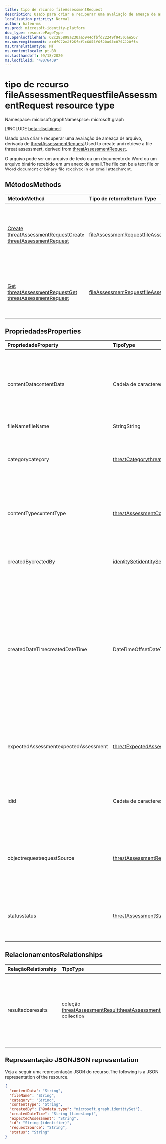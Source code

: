 ```yaml
---
title: tipo de recurso fileAssessmentRequest
description: Usado para criar e recuperar uma avaliação de ameaça de arquivo.
localization_priority: Normal
author: hafen-ms
ms.prod: microsoft-identity-platform
doc_type: resourcePageType
ms.openlocfilehash: 62c295899a230aab944dfbfd22249f945c6ae567
ms.sourcegitcommit: acdf972e2f25fef2c6855f6f28a63c0762228ffa
ms.translationtype: MT
ms.contentlocale: pt-BR
ms.lasthandoff: 09/18/2020
ms.locfileid: "48076439"
---
```

# <a name="fileassessmentrequest-resource-type"></a><span data-ttu-id="8ff32-103">tipo de recurso fileAssessmentRequest</span><span class="sxs-lookup"><span data-stu-id="8ff32-103">fileAssessmentRequest resource type</span></span>

<span data-ttu-id="8ff32-104">Namespace: microsoft.graph</span><span class="sxs-lookup"><span data-stu-id="8ff32-104">Namespace: microsoft.graph</span></span>

[!INCLUDE [beta-disclaimer](../../includes/beta-disclaimer.md)]

<span data-ttu-id="8ff32-105">Usado para criar e recuperar uma avaliação de ameaça de arquivo, derivada de [threatAssessmentRequest](threatAssessmentRequest.md).</span><span class="sxs-lookup"><span data-stu-id="8ff32-105">Used to create and retrieve a file threat assessment, derived from [threatAssessmentRequest](threatAssessmentRequest.md).</span></span>

<span data-ttu-id="8ff32-106">O arquivo pode ser um arquivo de texto ou um documento do Word ou um arquivo binário recebido em um anexo de email.</span><span class="sxs-lookup"><span data-stu-id="8ff32-106">The file can be a text file or Word document or binary file received in an email attachment.</span></span>

## <a name="methods"></a><span data-ttu-id="8ff32-107">Métodos</span><span class="sxs-lookup"><span data-stu-id="8ff32-107">Methods</span></span>

| <span data-ttu-id="8ff32-108">Método</span><span class="sxs-lookup"><span data-stu-id="8ff32-108">Method</span></span>       | <span data-ttu-id="8ff32-109">Tipo de retorno</span><span class="sxs-lookup"><span data-stu-id="8ff32-109">Return Type</span></span> | <span data-ttu-id="8ff32-110">Descrição</span><span class="sxs-lookup"><span data-stu-id="8ff32-110">Description</span></span> |
|:-------------|:------------|:------------|
| [<span data-ttu-id="8ff32-111">Create threatAssessmentRequest</span><span class="sxs-lookup"><span data-stu-id="8ff32-111">Create threatAssessmentRequest</span></span>](../api/informationprotection-post-threatassessmentrequests.md) | [<span data-ttu-id="8ff32-112">fileAssessmentRequest</span><span class="sxs-lookup"><span data-stu-id="8ff32-112">fileAssessmentRequest</span></span>](fileAssessmentRequest.md) | <span data-ttu-id="8ff32-113">Crie uma nova solicitação de avaliação de arquivo postando um objeto **fileAssessmentRequest** .</span><span class="sxs-lookup"><span data-stu-id="8ff32-113">Create a new file assessment request by posting a **fileAssessmentRequest** object.</span></span> |
| [<span data-ttu-id="8ff32-114">Get threatAssessmentRequest</span><span class="sxs-lookup"><span data-stu-id="8ff32-114">Get threatAssessmentRequest</span></span>](../api/threatassessmentrequest-get.md) | [<span data-ttu-id="8ff32-115">fileAssessmentRequest</span><span class="sxs-lookup"><span data-stu-id="8ff32-115">fileAssessmentRequest</span></span>](fileassessmentrequest.md) | <span data-ttu-id="8ff32-116">Leia as propriedades e os relacionamentos de um objeto **fileAssessmentRequest** .</span><span class="sxs-lookup"><span data-stu-id="8ff32-116">Read the properties and relationships of a **fileAssessmentRequest** object.</span></span> |

## <a name="properties"></a><span data-ttu-id="8ff32-117">Propriedades</span><span class="sxs-lookup"><span data-stu-id="8ff32-117">Properties</span></span>

| <span data-ttu-id="8ff32-118">Propriedade</span><span class="sxs-lookup"><span data-stu-id="8ff32-118">Property</span></span>     | <span data-ttu-id="8ff32-119">Tipo</span><span class="sxs-lookup"><span data-stu-id="8ff32-119">Type</span></span>        | <span data-ttu-id="8ff32-120">Descrição</span><span class="sxs-lookup"><span data-stu-id="8ff32-120">Description</span></span> |
|:-------------|:------------|:------------|
|<span data-ttu-id="8ff32-121">contentData</span><span class="sxs-lookup"><span data-stu-id="8ff32-121">contentData</span></span>|<span data-ttu-id="8ff32-122">Cadeia de caracteres</span><span class="sxs-lookup"><span data-stu-id="8ff32-122">String</span></span>|<span data-ttu-id="8ff32-123">Conteúdo de arquivo codificado em base64.</span><span class="sxs-lookup"><span data-stu-id="8ff32-123">Base64 encoded file content.</span></span> <span data-ttu-id="8ff32-124">O conteúdo do arquivo não pode buscar de volta porque não está armazenado.</span><span class="sxs-lookup"><span data-stu-id="8ff32-124">The file content cannot fetch back because it isn't stored.</span></span>|
|<span data-ttu-id="8ff32-125">fileName</span><span class="sxs-lookup"><span data-stu-id="8ff32-125">fileName</span></span>|<span data-ttu-id="8ff32-126">String</span><span class="sxs-lookup"><span data-stu-id="8ff32-126">String</span></span>|<span data-ttu-id="8ff32-127">O nome do arquivo.</span><span class="sxs-lookup"><span data-stu-id="8ff32-127">The file name.</span></span>|
|<span data-ttu-id="8ff32-128">category</span><span class="sxs-lookup"><span data-stu-id="8ff32-128">category</span></span>|[<span data-ttu-id="8ff32-129">threatCategory</span><span class="sxs-lookup"><span data-stu-id="8ff32-129">threatCategory</span></span>](enums.md#threatcategory-values)|<span data-ttu-id="8ff32-130">A categoria da ameaça.</span><span class="sxs-lookup"><span data-stu-id="8ff32-130">The threat category.</span></span> <span data-ttu-id="8ff32-131">Os valores possíveis são: `spam`, `phishing`, `malware`.</span><span class="sxs-lookup"><span data-stu-id="8ff32-131">Possible values are: `spam`, `phishing`, `malware`.</span></span>|
|<span data-ttu-id="8ff32-132">contentType</span><span class="sxs-lookup"><span data-stu-id="8ff32-132">contentType</span></span>|[<span data-ttu-id="8ff32-133">threatAssessmentContentType</span><span class="sxs-lookup"><span data-stu-id="8ff32-133">threatAssessmentContentType</span></span>](enums.md#threatassessmentcontenttype-values)|<span data-ttu-id="8ff32-134">O tipo de conteúdo de avaliação de ameaça.</span><span class="sxs-lookup"><span data-stu-id="8ff32-134">The content type of threat assessment.</span></span> <span data-ttu-id="8ff32-135">Os valores possíveis são: `mail`, `url`, `file`.</span><span class="sxs-lookup"><span data-stu-id="8ff32-135">Possible values are: `mail`, `url`, `file`.</span></span>|
|<span data-ttu-id="8ff32-136">createdBy</span><span class="sxs-lookup"><span data-stu-id="8ff32-136">createdBy</span></span>|[<span data-ttu-id="8ff32-137">identitySet</span><span class="sxs-lookup"><span data-stu-id="8ff32-137">identitySet</span></span>](identityset.md)|<span data-ttu-id="8ff32-138">O criador da solicitação de avaliação de ameaças.</span><span class="sxs-lookup"><span data-stu-id="8ff32-138">The threat assessment request creator.</span></span>|
|<span data-ttu-id="8ff32-139">createdDateTime</span><span class="sxs-lookup"><span data-stu-id="8ff32-139">createdDateTime</span></span>|<span data-ttu-id="8ff32-140">DateTimeOffset</span><span class="sxs-lookup"><span data-stu-id="8ff32-140">DateTimeOffset</span></span>|<span data-ttu-id="8ff32-141">O tipo Timestamp representa informações de data e hora usando o formato ISO 8601 e está sempre no horário UTC.</span><span class="sxs-lookup"><span data-stu-id="8ff32-141">The Timestamp type represents date and time information using ISO 8601 format and is always in UTC time.</span></span> <span data-ttu-id="8ff32-142">Por exemplo, meia-noite em UTC no dia 1º de janeiro de 2014 teria esta aparência: `'2014-01-01T00:00:00Z'`.</span><span class="sxs-lookup"><span data-stu-id="8ff32-142">For example, midnight UTC on Jan 1, 2014 would look like this: `'2014-01-01T00:00:00Z'`.</span></span>|
|<span data-ttu-id="8ff32-143">expectedAssessment</span><span class="sxs-lookup"><span data-stu-id="8ff32-143">expectedAssessment</span></span>|[<span data-ttu-id="8ff32-144">threatExpectedAssessment</span><span class="sxs-lookup"><span data-stu-id="8ff32-144">threatExpectedAssessment</span></span>](enums.md#threatexpectedassessment-values)|<span data-ttu-id="8ff32-145">A avaliação esperada do emissor.</span><span class="sxs-lookup"><span data-stu-id="8ff32-145">The expected assessment from submitter.</span></span> <span data-ttu-id="8ff32-146">Os valores possíveis são: `block` e `unblock`.</span><span class="sxs-lookup"><span data-stu-id="8ff32-146">Possible values are: `block`, `unblock`.</span></span>|
|<span data-ttu-id="8ff32-147">id</span><span class="sxs-lookup"><span data-stu-id="8ff32-147">id</span></span>|<span data-ttu-id="8ff32-148">Cadeia de caracteres</span><span class="sxs-lookup"><span data-stu-id="8ff32-148">String</span></span>|<span data-ttu-id="8ff32-149">A ID da solicitação de avaliação da ameaça é um identificador global exclusivo (GUID).</span><span class="sxs-lookup"><span data-stu-id="8ff32-149">The threat assessment request ID is a globally unique identifier (GUID).</span></span>|
|<span data-ttu-id="8ff32-150">objectrequest</span><span class="sxs-lookup"><span data-stu-id="8ff32-150">requestSource</span></span>|[<span data-ttu-id="8ff32-151">threatAssessmentRequestSource</span><span class="sxs-lookup"><span data-stu-id="8ff32-151">threatAssessmentRequestSource</span></span>](enums.md#threatassessmentrequestsource-values)|<span data-ttu-id="8ff32-152">A origem da solicitação de avaliação de ameaça.</span><span class="sxs-lookup"><span data-stu-id="8ff32-152">The source of threat assessment request.</span></span> <span data-ttu-id="8ff32-153">Os valores possíveis são: `user` e `administrator`.</span><span class="sxs-lookup"><span data-stu-id="8ff32-153">Possible values are: `user`, `administrator`.</span></span>|
|<span data-ttu-id="8ff32-154">status</span><span class="sxs-lookup"><span data-stu-id="8ff32-154">status</span></span>|[<span data-ttu-id="8ff32-155">threatAssessmentStatus</span><span class="sxs-lookup"><span data-stu-id="8ff32-155">threatAssessmentStatus</span></span>](enums.md#threatassessmentstatus-values)|<span data-ttu-id="8ff32-156">O status do processo de avaliação.</span><span class="sxs-lookup"><span data-stu-id="8ff32-156">The assessment process status.</span></span> <span data-ttu-id="8ff32-157">Os valores possíveis são: `pending`, `completed`.</span><span class="sxs-lookup"><span data-stu-id="8ff32-157">Possible values are: `pending`, `completed`.</span></span>|

## <a name="relationships"></a><span data-ttu-id="8ff32-158">Relacionamentos</span><span class="sxs-lookup"><span data-stu-id="8ff32-158">Relationships</span></span>

| <span data-ttu-id="8ff32-159">Relação</span><span class="sxs-lookup"><span data-stu-id="8ff32-159">Relationship</span></span> | <span data-ttu-id="8ff32-160">Tipo</span><span class="sxs-lookup"><span data-stu-id="8ff32-160">Type</span></span>        | <span data-ttu-id="8ff32-161">Descrição</span><span class="sxs-lookup"><span data-stu-id="8ff32-161">Description</span></span> |
|:-------------|:------------|:------------|
|<span data-ttu-id="8ff32-162">resultados</span><span class="sxs-lookup"><span data-stu-id="8ff32-162">results</span></span>|<span data-ttu-id="8ff32-163">coleção [threatAssessmentResult](threatassessmentresult.md)</span><span class="sxs-lookup"><span data-stu-id="8ff32-163">[threatAssessmentResult](threatassessmentresult.md) collection</span></span>|<span data-ttu-id="8ff32-164">Uma coleção de resultados de avaliação de ameaças.</span><span class="sxs-lookup"><span data-stu-id="8ff32-164">A collection of threat assessment results.</span></span> <span data-ttu-id="8ff32-165">Somente leitura.</span><span class="sxs-lookup"><span data-stu-id="8ff32-165">Read-only.</span></span> <span data-ttu-id="8ff32-166">Por padrão, um `GET /threatAssessmentRequests/{id}` não retorna essa propriedade, a menos que você a aplique `$expand` .</span><span class="sxs-lookup"><span data-stu-id="8ff32-166">By default, a `GET /threatAssessmentRequests/{id}` does not return this property unless you apply `$expand` on it.</span></span>|

## <a name="json-representation"></a><span data-ttu-id="8ff32-167">Representação JSON</span><span class="sxs-lookup"><span data-stu-id="8ff32-167">JSON representation</span></span>

<span data-ttu-id="8ff32-168">Veja a seguir uma representação JSON do recurso.</span><span class="sxs-lookup"><span data-stu-id="8ff32-168">The following is a JSON representation of the resource.</span></span>

<!-- {
  "blockType": "resource",
  "optionalProperties": [

  ],
  "@odata.type": "microsoft.graph.fileAssessmentRequest",
  "baseType": "",
  "keyProperty": "id"
}-->

```json
{
  "contentData": "String",
  "fileName": "String",
  "category": "String",
  "contentType": "String",
  "createdBy": {"@odata.type": "microsoft.graph.identitySet"},
  "createdDateTime": "String (timestamp)",
  "expectedAssessment": "String",
  "id": "String (identifier)",
  "requestSource": "String",
  "status": "String"
}
```

<!-- uuid: 16cd6b66-4b1a-43a1-adaf-3a886856ed98
2019-02-04 14:57:30 UTC -->
<!-- {
  "type": "#page.annotation",
  "description": "fileAssessmentRequest resource",
  "keywords": "",
  "section": "documentation",
  "tocPath": ""
}-->


